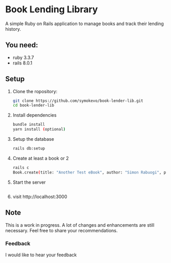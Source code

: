 # Book Lending Library

A simple Ruby on Rails application to manage books and track their lending history.

## You need:
- ruby 3.3.7
- rails 8.0.1

## Setup 
1. Clone the ropository: 
   ```bash
   git clone https://github.com/symokevo/book-lender-lib.git
   cd book-lender-lib
2. Install dependencies
   ```bash
   bundle install 
   yarn install (optional)
3. Setup the database
   ```bash
   rails db:setup
4. Create at least a book or 2
   ```bash
   rails c
   Book.create(title: "Another Test eBook", author: "Simon Rabuogi", published_year: 2025, status: "available")
5. Start the server
   ```rails server

6. visit http://localhost:3000

## Note
This is a work in progress. A lot of changes and enhancements are still necessary. Feel free to share your recommendations.

### Feedback
I would like to hear your feedback

